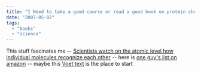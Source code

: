```yaml
---
title: "I Need to take a good course or read a good book on protein chemistry"
date: "2007-05-02"
tags: 
  - "books"
  - "science"
---
```


This stuff fascinates me -- [Scientists watch on the atomic level how individual molecules recognize each other](http://www.physorg.com/news97309302.html "Scientists watch on the atomic level how individual molecules recognize each other") -- here is [one guy's list on amazon](http://www.amazon.com/a-biochemistry-bookshelf/lm/RBV0ZBOLGZ6JA/ref=cm_lmt_srch_f_1_rsrsrs0/103-6028303-3757425) -- maybe this [Voet text](http://www.amazon.com/Biochemistry-Donald-Voet/dp/047119350X/ref=cm_lmf_tit_1_rsrsrs0/103-6028303-3757425) is the place to start
